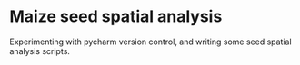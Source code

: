 # Maize seed spatial analysis
Experimenting with pycharm version control, and writing some seed spatial analysis scripts.
